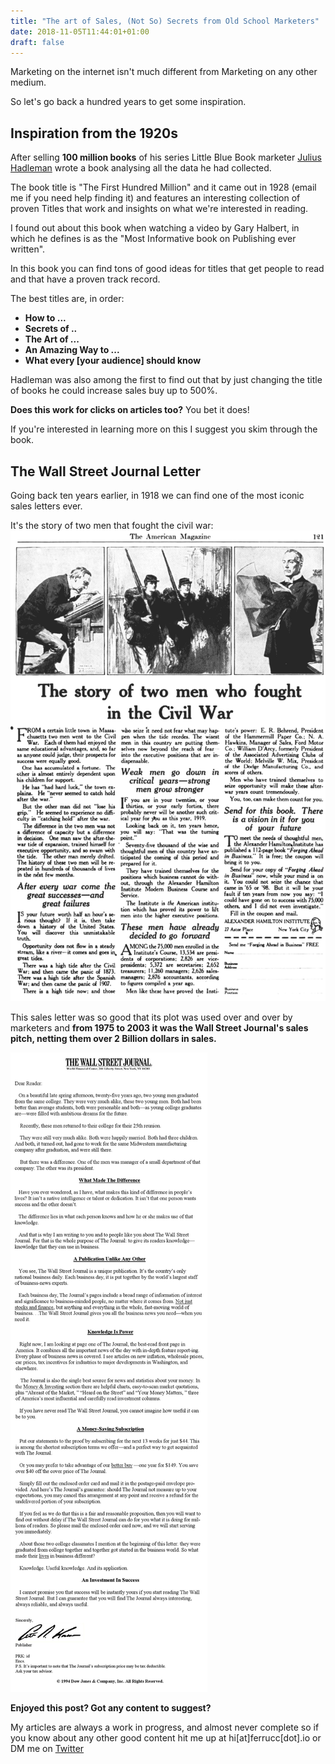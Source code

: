 ```yaml
---
title: "The art of Sales, (Not So) Secrets from Old School Marketers"
date: 2018-11-05T11:44:01+01:00
draft: false
---
```


Marketing on the internet isn't much different from Marketing on any other medium.

So let's go back a hundred years to get some inspiration.

## Inspiration from the 1920s

After selling **100 million books** of his series Little Blue Book marketer [Julius Hadleman](https://en.wikipedia.org/wiki/E._Haldeman-Julius) wrote a book analysing all the data he had collected.

The book title is "The First Hundred Million" and it came out in 1928 (email me if you need help finding it) and features an interesting collection of proven Titles that work and insights on what we're interested in reading.

I found out about this book when watching a video by Gary Halbert, in which he defines is as the "Most Informative book on Publishing ever written".

In this book you can find tons of good ideas for titles that get people to read and that have a proven track record.

The best titles are, in order:

* **How to ...**
* **Secrets of ..**
* **The Art of ...**
* **An Amazing Way to ...**
* **What every [your audience] should know**

Hadleman was also among the first to find out that by just changing the title of books he could increase sales buy up to 500%.

**Does this work for clicks on articles too?** You bet it does!

If you're interested in learning more on this I suggest you skim through the book.

## The Wall Street Journal Letter

Going back ten years earlier, in 1918 we can find one of the most iconic sales letters ever.

It's the story of two men that fought the civil war:
![](/civil-war.png)

This sales letter was so good that its plot was used over and over by marketers and **from 1975 to 2003 it was the Wall Street Journal's sales pitch, netting them over 2 Billion dollars in sales.**

![](/wsj-letter.png)



**Enjoyed this post? Got any content to suggest?**

My articles are always a work in progress, and almost never complete so if you know about any other good content hit me up at hi[at]ferrucc[dot].io or DM me on [Twitter](https://twitter.com/0xferruccio)
